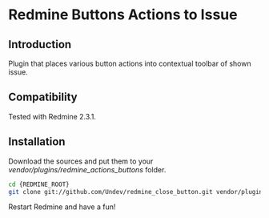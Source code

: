 # Redmine Buttons Actions to Issue

## Introduction

Plugin that places various button actions into contextual toolbar of shown issue.



## Compatibility

Tested with Redmine 2.3.1.

## Installation

Download the sources and put them to your _vendor/plugins/redmine_actions_buttons_ folder.

```bash
cd {REDMINE_ROOT}
git clone git://github.com/Undev/redmine_close_button.git vendor/plugins/redmine_close_button
```

Restart Redmine and have a fun!
